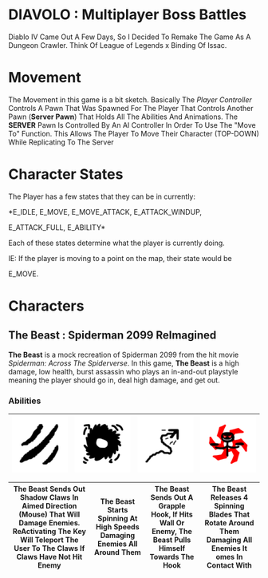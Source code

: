 # DIAVOLO : Multiplayer Boss Battles

Diablo IV Came Out A Few Days, So I Decided To Remake The Game As A Dungeon Crawler. Think Of League of Legends x Binding Of Issac.

  

# Movement

The Movement in this game is a bit sketch. Basically The *Player Controller* Controls A Pawn That Was Spawned For The Player That Controls Another Pawn (**Server Pawn**) That Holds All The Abilities And Animations. The **SERVER** Pawn Is Controlled By An AI Controller In Order To Use The "Move To" Function. This Allows The Player To Move Their Character (TOP-DOWN) While Replicating To The Server

  

# Character States

The Player has a few states that they can be in currently:

*E_IDLE, E_MOVE, E_MOVE_ATTACK, E_ATTACK_WINDUP,

E_ATTACK_FULL, E_ABILITY*

  

Each of these states determine what the player is currently doing.

IE: If the player is moving to a point on the map, their state would be

E_MOVE.

  

# Characters

  

## **The Beast** : Spiderman 2099 ReImagined

**The Beast** is a mock recreation of Spiderman 2099 from the hit movie *Spiderman: Across The Spiderverse*. In this game, **The Beast** is a high damage, low health, burst assassin who plays an in-and-out playstyle meaning the player should go in, deal high damage, and get out.

### Abilities
|![Shadow Claws](https://raw.githubusercontent.com/ChezyName/DIAVOLO/main/GitImages/2099_Q.png)|![Demonic Spin](https://raw.githubusercontent.com/ChezyName/DIAVOLO/main/GitImages/2099_W.png)|![Grapple](https://raw.githubusercontent.com/ChezyName/DIAVOLO/main/GitImages/2099_E.png)|![True Power](https://raw.githubusercontent.com/ChezyName/DIAVOLO/main/GitImages/2099_R.png)|
|---|---|---|---|

|The Beast Sends Out Shadow Claws In Aimed Direction (Mouse) That Will Damage Enemies. ReActivating The Key Will Teleport The User To The Claws If Claws Have Not Hit Enemy|The Beast Starts Spinning At High Speeds Damaging Enemies All Around Them|The Beast Sends Out A Grapple Hook, If Hits Wall Or Enemy, The Beast Pulls Himself Towards The Hook|The Beast Releases 4 Spinning Blades That Rotate Around Them Damaging All Enemies It omes In Contact With|
|---|---|---|---|